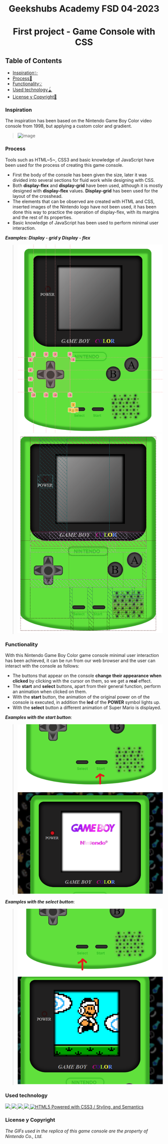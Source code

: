 <h1 align="center">Geekshubs Academy FSD 04-2023</h1>

<h1 align="center">First project - Game Console with CSS</h1>

## Table of Contents

- [Inspiration:sparkles:](#inspiration)
- [Process:hammer:](#process)
- [Functionality:bulb:](#functionality)
- [Used technology🪀](#used-technology)
- [License y Copyright📃](#license-y-copyright)

### Inspiration

The inspiration has been based on the Nintendo Game Boy Color video console from 1998, but applying a custom color and gradient.

> ![image](https://i.ibb.co/FhpHg19/game-Boy-Insp.png)

### Process

Tools such as HTML~5~, CSS3 and basic knowledge of JavaScript have been used for the process of creating this game console.

- First the body of the console has been given the size, later it was divided into several sections for fluid work while designing with CSS.
- Both **display-flex** and **display-grid** have been used, although it is mostly designed with **display-flex** values. **Display-grid** has been used for the layout of the crosshead.
- The elements that can be observed are created with HTML and CSS, inserted images of the Nintendo logo have not been used, it has been done this way to practice the operation of display-flex, with its margins and the rest of its properties.
- Basic knowledge of JavaScript has been used to perform minimal user interaction.

***Examples: Display - grid y Display - flex***
> ![image](./img/d-grid.png) 
> ![image](./img/d-flex.png)

### Functionality

With this Nintendo Game Boy Color game console minimal user interaction has been achieved, it can be run from our web browser and the user can interact with the console as follows:

- The buttons that appear on the console **change their appearance when clicked** by clicking with the cursor on them, so we get a **real** effect.
- The **start** and **select** buttons, apart from their general function, perform an animation when clicked on them.
- With the **start** button, the animation of the original power on of the console is executed, in addition the **led** of the **POWER** symbol lights up.
- With the **select** button a different animation of Super Mario is displayed.

***Examples with the start button***:

> ![image](./img/start.png) ![image](./img/start1.png)

***Examples with the select button***:

> ![image](./img/select.png) ![image](./img/select1.png)

### Used technology

<a href="https://developer.mozilla.org/es/docs/Web/JavaScript">
    <img src= "https://img.shields.io/badge/javascipt-EFD81D?style=for-the-badge&logo=javascript&logoColor=black"/>
</a>
<a href="https://github.com/">
    <img src= "https://user-images.githubusercontent.com/121863208/227808612-8d3f0fee-99d9-45d8-8274-6584c9ac0b38.svg"/>
</a>
<a href="https://git-scm.com/downloads">
    <img src= "https://user-images.githubusercontent.com/121863208/227808620-cd6e5d5c-dd63-4a9d-b19d-0983807cae95.svg"/>
</a>
<a href="https://developer.mozilla.org/es/docs/Web/CSS">
    <img src= "https://user-images.githubusercontent.com/121863208/227808642-a8dcfecb-74b9-4796-8b2b-7bfe5cf1b4ba.svg"/>
</a>
<a href="http://www.w3.org/html/logo/">
<img src="https://www.w3.org/html/logo/badge/html5-badge-h-css3-semantics.png" width="80" height="30" alt="HTML5 Powered with CSS3 / Styling, and Semantics" title="HTML5 Powered with CSS3 / Styling, and Semantics">
</a>

### License y Copyright

*The GIFs used in the replica of this game console are the property of Nintendo Co., Ltd.*
